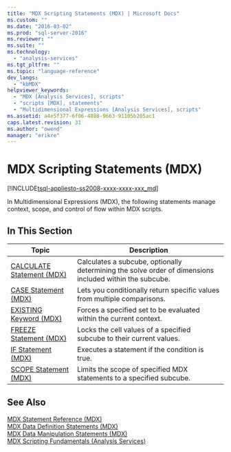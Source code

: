 ```yaml
---
title: "MDX Scripting Statements (MDX) | Microsoft Docs"
ms.custom: ""
ms.date: "2016-03-02"
ms.prod: "sql-server-2016"
ms.reviewer: ""
ms.suite: ""
ms.technology: 
  - "analysis-services"
ms.tgt_pltfrm: ""
ms.topic: "language-reference"
dev_langs: 
  - "kbMDX"
helpviewer_keywords: 
  - "MDX [Analysis Services], scripts"
  - "scripts [MDX], statements"
  - "Multidimensional Expressions [Analysis Services], scripts"
ms.assetid: a4e5f377-6f06-4888-9663-91105b205ac1
caps.latest.revision: 31
ms.author: "owend"
manager: "erikre"
---
```

# MDX Scripting Statements (MDX)
[!INCLUDE[tsql-appliesto-ss2008-xxxx-xxxx-xxx_md](../database-engine/configure/windows/includes/tsql-appliesto-ss2008-xxxx-xxxx-xxx-md.md)]

  In Multidimensional Expressions (MDX), the following statements manage context, scope, and control of flow within MDX scripts.  
  
## In This Section  
  
|Topic|Description|  
|-----------|-----------------|  
|[CALCULATE Statement &#40;MDX&#41;](../Topic/CALCULATE%20Statement%20\(MDX\).md)|Calculates a subcube, optionally determining the solve order of dimensions included within the subcube.|  
|[CASE Statement &#40;MDX&#41;](../mdx/case-statement-mdx.md)|Lets you conditionally return specific values from multiple comparisons.|  
|[EXISTING Keyword &#40;MDX&#41;](../Topic/EXISTING%20Keyword%20\(MDX\).md)|Forces a specified set to be evaluated within the current context.|  
|[FREEZE Statement &#40;MDX&#41;](../Topic/FREEZE%20Statement%20\(MDX\).md)|Locks the cell values of a specified subcube to their current values.|  
|[IF Statement  &#40;MDX&#41;](../Topic/IF%20Statement%20%20\(MDX\).md)|Executes a statement if the condition is true.|  
|[SCOPE Statement &#40;MDX&#41;](../Topic/SCOPE%20Statement%20\(MDX\).md)|Limits the scope of specified MDX statements to a specified subcube.|  
  
## See Also  
 [MDX Statement Reference &#40;MDX&#41;](../mdx/mdx-statement-reference-mdx.md)   
 [MDX Data Definition Statements &#40;MDX&#41;](../mdx/mdx-data-definition-statements-mdx.md)   
 [MDX Data Manipulation Statements &#40;MDX&#41;](../mdx/mdx-data-manipulation-statements-mdx.md)   
 [MDX Scripting Fundamentals &#40;Analysis Services&#41;](../analysis-services/multidimensional-models/mdx/mdx-scripting-fundamentals-analysis-services.md)  
  
  